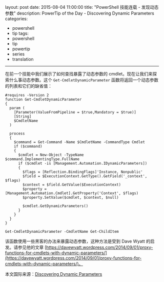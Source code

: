 layout: post
date: 2015-08-04 11:00:00
title: "PowerShell 技能连载 - 发现动态参数"
description: PowerTip of the Day - Discovering Dynamic Parameters
categories:
- powershell
- tip
tags:
- powershell
- tip
- powertip
- series
- translation
---
在前一个技能中我们展示了如何查找暴露了动态参数的 cmdlet。现在让我们来探索什么事动态参数。这个 `Get-CmdletDynamicParameter` 函数将返回一个动态参数的列表和它们的缺省值：

    #requires -Version 2
    function Get-CmdletDynamicParameter
    {
      param (
        [Parameter(ValueFromPipeline = $true,Mandatory = $true)]
        [String]
        $CmdletName
      )
    
      process
      {
        $command = Get-Command -Name $CmdletName -CommandType Cmdlet
        if ($command)
        {
          $cmdlet = New-Object -TypeName $command.ImplementingType.FullName
          if ($cmdlet -is [Management.Automation.IDynamicParameters])
          {
            $flags = [Reflection.BindingFlags]'Instance, Nonpublic'
            $field = $ExecutionContext.GetType().GetField('_context', $flags)
            $context = $field.GetValue($ExecutionContext)
            $property = [Management.Automation.Cmdlet].GetProperty('Context', $flags)
            $property.SetValue($cmdlet, $context, $null)
    
            $cmdlet.GetDynamicParameters()
          }
        }
      }
    }
    
    Get-CmdletDynamicParameter -CmdletName Get-ChildItem

该函数使用一些黑客的办法来暴露动态参数，这种方法是受到 Dave Wyatt 的启发。请参见他的文章 [https://davewyatt.wordpress.com/2014/09/01/proxy-functions-for-cmdlets-with-dynamic-parameters/](https://davewyatt.wordpress.com/2014/09/01/proxy-functions-for-cmdlets-with-dynamic-parameters/)。

<!--more-->
本文国际来源：[Discovering Dynamic Parameters](http://community.idera.com/powershell/powertips/b/tips/posts/discovering-dynamic-parameters)
